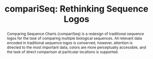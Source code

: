 ---
layout: publication
title: "compariSeq: Rethinking Sequence Logos"
key: 2013_biovis_compariseq
permalink: /publications/2013_biovis_compariseq/
type: poster


shortname: compariseq
image: 2013_biovis_compariseq.png

authors:
- mckenna
- quinan
- bigelow

journal: Proceedings of the IEEE Symposium on Biological Data Visualization (BioVis ’13)
year: 2013
note: BioVis Redesign Contest submission

pdf: 2013_biovis_compariseq.pdf
bibtex: 2013_biovis_compariseq.bib
supplements:
- name: Poster
  link: /posters/2013_biovis_compariseq_poster.png
  # defaults to a download icon, use this if you want a link-out icon
  linksym: true

abstract: "
<p>Comparing Sequence Charts (compariSeq) is a redesign of traditional sequence logos for the task of comparing multiple biological sequences. All relevant data encoded in traditional sequence logos is conserved, however, attention is directed to the most important data, colors are more perceptually accessible, and the task of direct comparison at particular locations is supported.</p>"

---